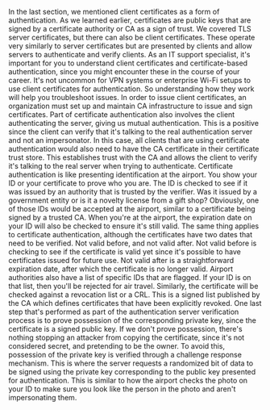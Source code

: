 In the last section, we mentioned client certificates as a form of
authentication. As we learned earlier, certificates are public keys that are
signed by a certificate authority or CA as a sign of trust. We covered TLS
server certificates, but there can also be client certificates. These operate
very similarly to server certificates but are presented by clients and allow
servers to authenticate and verify clients. As an IT support specialist, it's
important for you to understand client certificates and certificate-based
authentication, since you might encounter these in the course of your career.
It's not uncommon for VPN systems or enterprise Wi-Fi setups to use client
certificates for authentication. So understanding how they work will help you
troubleshoot issues. In order to issue client certificates, an organization must
set up and maintain CA infrastructure to issue and sign certificates. Part of
certificate authentication also involves the client authenticating the server,
giving us mutual authentication. This is a positive since the client can verify
that it's talking to the real authentication server and not an impersonator. In
this case, all clients that are using certificate authentication would also need
to have the CA certificate in their certificate trust store. This establishes
trust with the CA and allows the client to verify it's talking to the real
server when trying to authenticate. Certificate authentication is like
presenting identification at the airport. You show your ID or your certificate
to prove who you are. The ID is checked to see if it was issued by an authority
that is trusted by the verifier. Was it issued by a government entity or is it a
novelty license from a gift shop? Obviously, one of those IDs would be accepted
at the airport, similar to a certificate being signed by a trusted CA. When
you're at the airport, the expiration date on your ID will also be checked to
ensure it's still valid. The same thing applies to certificate authentication,
although the certificates have two dates that need to be verified. Not valid
before, and not valid after. Not valid before is checking to see if the
certificate is valid yet since it's possible to have certificates issued for
future use. Not valid after is a straightforward expiration date, after which
the certificate is no longer valid. Airport authorities also have a list of
specific IDs that are flagged. If your ID is on that list, then you'll be
rejected for air travel. Similarly, the certificate will be checked against a
revocation list or a CRL. This is a signed list published by the CA which
defines certificates that have been explicitly revoked. One last step that's
performed as part of the authentication server verification process is to prove
possession of the corresponding private key, since the certificate is a signed
public key. If we don't prove possession, there's nothing stopping an attacker
from copying the certificate, since it's not considered secret, and pretending
to be the owner. To avoid this, possession of the private key is verified
through a challenge response mechanism. This is where the server requests a
randomized bit of data to be signed using the private key corresponding to the
public key presented for authentication. This is similar to how the airport
checks the photo on your ID to make sure you look like the person in the photo
and aren't impersonating them.